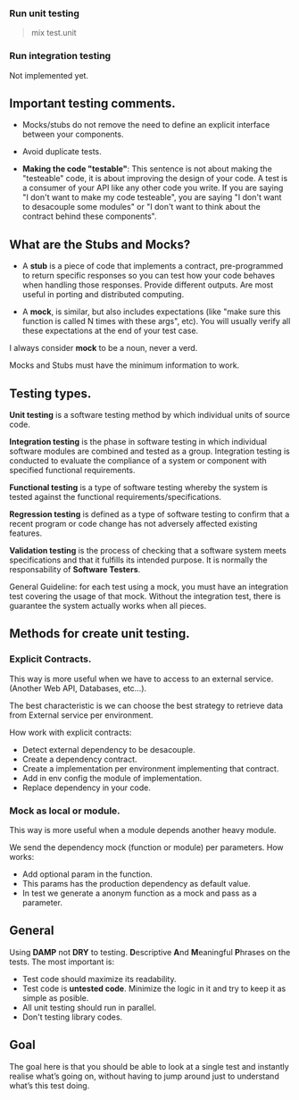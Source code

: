 ### Run unit testing

> mix test.unit

### Run integration testing

Not implemented yet.

## Important testing comments.

- Mocks/stubs do not remove the need to define an explicit interface 
between your components.

- Avoid duplicate tests.

- **Making the code "testable"**: This sentence is not about making the "testeable" 
code, it is about improving the design of your code. A test is a consumer of your 
API like any other code you write. If you are saying "I don't want to make my code
testeable", you are saying "I don't want to desacouple some modules" or "I don't
want to think about the contract behind these components".

## What are the Stubs and Mocks?

- A **stub** is a piece of code that implements a contract, pre-programmed to 
return specific responses so you can test how your code behaves when handling 
those responses. Provide different outputs. Are most useful in porting and 
distributed computing.

- A **mock**, is similar, but also includes expectations (like "make sure this 
function is called N times with these args", etc). You will usually verify all 
these expectations at the end of your test case.

I always consider **mock** to be a noun, never a verd.

Mocks and Stubs must have the minimum information to work.

## Testing types.

**Unit testing** is a software testing method by which individual units of 
source code.

**Integration testing** is the phase in software testing in which individual 
software modules are combined and tested as a group. Integration testing is 
conducted to evaluate the compliance of a system or component with specified 
functional requirements.

**Functional testing** is a type of software testing whereby the system is tested 
against the functional requirements/specifications.

**Regression testing** is defined as a type of software testing to confirm that 
a recent program or code change has not adversely affected existing features.

**Validation testing** is the process of checking that a software system meets 
specifications and that it fulfills its intended purpose. It is normally the 
responsability of **Software Testers**.

General Guideline: for each test using a mock, you must have an integration test 
covering the usage of that mock. Without the integration test, there is guarantee
the system actually works when all pieces.

## Methods for create unit testing.
### Explicit Contracts.

This way is more useful when we have to access to an external service.
(Another Web API, Databases, etc...). 

The best characteristic is we can choose the best strategy to retrieve data 
from External service per environment.

How work with explicit contracts:
- Detect external dependency to be desacouple.
- Create a dependency contract.
- Create a implementation per environment implementing that contract.
- Add in env config the module of implementation.
- Replace dependency in your code.

### Mock as local or module.

This way is more useful when a module depends another heavy module.

We send the dependency mock (function or module) per parameters. How works:

- Add optional param in the function.
- This params has the production dependency as default value.
- In test we generate a anonym function as a mock and pass as a parameter.

## General

Using **DAMP** not **DRY** to testing. **D**escriptive **A**nd 
**M**eaningful **P**hrases 
on the tests. The most important is:

- Test code should maximize its readability.
- Test code is **untested code**. Minimize the logic in it and
try to keep it as simple as posible.
- All unit testing should run in parallel.
- Don't testing library codes.

## Goal

The goal here is that you should be able to look at a single test and instantly 
realise what’s going on, without having to jump around just to understand what’s 
this test doing.